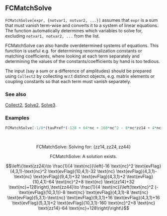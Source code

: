 ## FCMatchSolve

`FCMatchSolve[expr, {notvar1, notvar2, ...}]` assumes that `expr` is a sum that must vanish term-wise and converts it to a system of linear equations. The function automatically determines which variables to solve for, excluding `notvar1, notvar2, ...` from the list.

FCMatchSolve can also handle overdetermined systems of equations. This function is useful e.g. for determining renormalization constants or matching coefficients, where looking at each term separately and determining the values of the constants/coefficients by hand is too tedious.

The input (say a sum or a difference of amplitudes) should be prepared using `Collect2` by collecting w.r.t distinct objects, e.g. matrix elements or coupling constants so that each term must vanish separately.

### See also

[Collect2](Collect2), [Solve2](Solve2), [Solve3](Solve3).

### Examples

```mathematica
FCMatchSolve[-1/8*(tauPref*(-128 + 64*nc + 160*nc^2 - 8*nc*zz14 + 4*nc*zz44 - 16*evFlag[4, 3, 1] + 8*nc*evFlag[4, 3, 1] - 16*evFlag[5, 3, 1] + 8*nc*evFlag[5, 3, 1] + nc*evFlag[9, 3, 1] - 2*evFlag[10, 3, 1] + nc^2*evFlag[10, 3, 1])*OP[Q])/nc + (tauPref*(-96*nc - 96*nc^2 + 4*nc*zz24 - 4*nc*zz44 - 16*evFlag[4, 3, 1] + 24*nc*evFlag[4, 3, 1] + 16*nc^2*evFlag[4, 3, 1] + 16*evFlag[5, 3, 1] - 8*nc*evFlag[5, 3, 1] - nc*evFlag[9, 3, 1] + nc*evFlag[9, 4, 1] + 2*evFlag[10, 3, 1] - nc^2*evFlag[10, 3, 1] - 2*evFlag[10, 4, 1] + nc^2*evFlag[10, 4, 1])*OP[QS])/(4*nc), {OP[_], nc, evFlag[__],tauPref}] 
  
 

```

$$\text{FCMatchSolve: Solving for: }\{\text{zz14},\text{zz24},\text{zz44}\}$$

$$\text{FCMatchSolve: A solution exists.}$$

$$\left\{\text{zz24}\to \frac{1}{4 \text{nc}}\left(-16 \text{nc}^2 \text{evFlag}(4,3,1)-\text{nc}^2 \text{evFlag}(10,4,1)-32 \text{nc} \text{evFlag}(4,3,1)-\text{nc} \text{evFlag}(9,4,1)+32 \text{evFlag}(4,3,1)+2 \text{evFlag}(10,4,1)-64 \text{nc}^2+8 \text{nc} \text{zz14}+32 \text{nc}+128\right),\text{zz44}\to \frac{1}{4 \text{nc}}\left(\text{nc}^2 (-\text{evFlag}(10,3,1))-8 \text{nc} \text{evFlag}(4,3,1)-8 \text{nc} \text{evFlag}(5,3,1)-\text{nc} \text{evFlag}(9,3,1)+16 \text{evFlag}(4,3,1)+16 \text{evFlag}(5,3,1)+2 \text{evFlag}(10,3,1)-160 \text{nc}^2+8 \text{nc} \text{zz14}-64 \text{nc}+128\right)\right\}$$